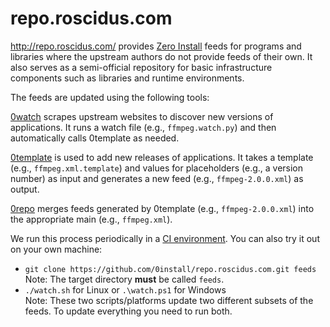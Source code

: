 # repo.roscidus.com

http://repo.roscidus.com/ provides [Zero Install](http://0install.net/) feeds for programs and libraries where the upstream authors do not provide feeds of their own. It also serves as a semi-official repository for basic infrastructure components such as libraries and runtime environments.

The feeds are updated using the following tools:

[0watch](https://github.com/0install/0watch) scrapes upstream websites to discover new versions of applications. It runs a watch file (e.g., `ffmpeg.watch.py`) and then automatically calls 0template as needed.

[0template](https://github.com/0install/0template) is used to add new releases of applications. It takes a template (e.g., `ffmpeg.xml.template`) and values for placeholders (e.g., a version number) as input and generates a new feed (e.g., `ffmpeg-2.0.0.xml`) as output.

[0repo](https://github.com/0install/0repo) merges feeds generated by 0template (e.g., `ffmpeg-2.0.0.xml`) into the appropriate main (e.g., `ffmpeg.xml`).

We run this process periodically in a [CI environment](https://ci.appveyor.com/project/0install/repo-roscidus-com). You can also try it out on your own machine:
- `git clone https://github.com/0install/repo.roscidus.com.git feeds`  
  Note: The target directory **must** be called `feeds`.
- `./watch.sh` for Linux or `.\watch.ps1` for Windows  
  Note: These two scripts/platforms update two different subsets of the feeds. To update everything you need to run both.
